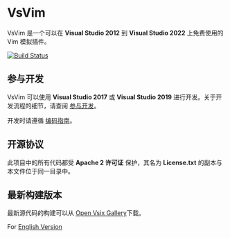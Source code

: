 VsVim
===

VsVim 是一个可以在 **Visual Studio 2012** 到 **Visual Studio 2022** 上免费使用的 Vim 模拟插件。

[![Build Status](https://github.com/VsVim/VsVim/actions/workflows/main.yml/badge.svg?branch=master)](https://github.com/VsVim/VsVim/actions/workflows/main.yml?branch=master)

## 参与开发

VsVim 可以使用 **Visual Studio 2017** 或 **Visual Studio 2019** 进行开发。关于开发流程的细节，请查阅 [参与开发](https://github.com/VsVim/VsVim/blob/master/Documentation/Developing.md)。

开发时请遵循 [编码指南](https://github.com/VsVim/VsVim/blob/master/Documentation/CodingGuidelines.md)。

## 开源协议

此项目中的所有代码都受 **Apache 2 许可证** 保护，其名为 **License.txt** 的副本与本文件位于同一目录中。

## 最新构建版本

最新源代码的构建可以从 [Open Vsix Gallery](http://vsixgallery.com/extension/VsVim.Microsoft.e214908b-0458-4ae2-a583-4310f29687c3/)下载。  

For [English Version](README.md)
